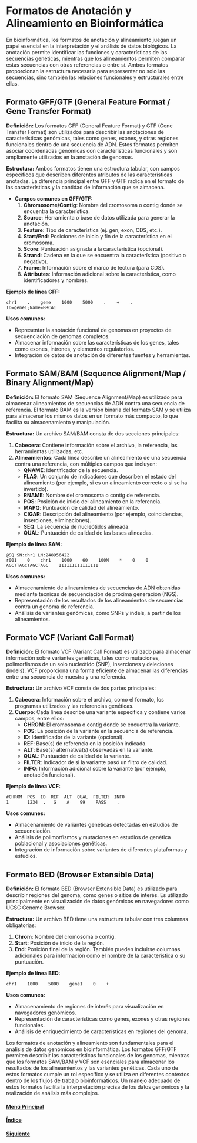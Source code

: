 # **Formatos de Anotación y Alineamiento en Bioinformática**

En bioinformática, los formatos de anotación y alineamiento juegan un papel esencial en la interpretación y el análisis de datos biológicos. La anotación permite identificar las funciones y características de las secuencias genéticas, mientras que los alineamientos permiten comparar estas secuencias con otras referencias o entre sí. Ambos formatos proporcionan la estructura necesaria para representar no solo las secuencias, sino también las relaciones funcionales y estructurales entre ellas.

## **Formato GFF/GTF (General Feature Format / Gene Transfer Format)**

**Definición:**
Los formatos GFF (General Feature Format) y GTF (Gene Transfer Format) son utilizados para describir las anotaciones de características genómicas, tales como genes, exones, y otras regiones funcionales dentro de una secuencia de ADN. Estos formatos permiten asociar coordenadas genómicas con características funcionales y son ampliamente utilizados en la anotación de genomas.

**Estructura:**
Ambos formatos tienen una estructura tabular, con campos específicos que describen diferentes atributos de las características anotadas. La diferencia principal entre GFF y GTF radica en el formato de las características y la cantidad de información que se almacena.

- **Campos comunes en GFF/GTF:**
  1. **Chromosome/Contig**: Nombre del cromosoma o contig donde se encuentra la característica.
  2. **Source**: Herramienta o base de datos utilizada para generar la anotación.
  3. **Feature**: Tipo de característica (ej. gen, exon, CDS, etc.).
  4. **Start/End**: Posiciones de inicio y fin de la característica en el cromosoma.
  5. **Score**: Puntuación asignada a la característica (opcional).
  6. **Strand**: Cadena en la que se encuentra la característica (positivo o negativo).
  7. **Frame**: Información sobre el marco de lectura (para CDS).
  8. **Attributes**: Información adicional sobre la característica, como identificadores y nombres.

**Ejemplo de línea GFF:**
```
chr1    .    gene    1000    5000    .    +    .    ID=gene1;Name=BRCA1
```

**Usos comunes:**
- Representar la anotación funcional de genomas en proyectos de secuenciación de genomas completos.
- Almacenar información sobre las características de los genes, tales como exones, intrones, y elementos regulatorios.
- Integración de datos de anotación de diferentes fuentes y herramientas.

## **Formato SAM/BAM (Sequence Alignment/Map / Binary Alignment/Map)**

**Definición:**
El formato SAM (Sequence Alignment/Map) es utilizado para almacenar alineamientos de secuencias de ADN contra una secuencia de referencia. El formato BAM es la versión binaria del formato SAM y se utiliza para almacenar los mismos datos en un formato más compacto, lo que facilita su almacenamiento y manipulación.

**Estructura:**
Un archivo SAM/BAM consta de dos secciones principales:
1. **Cabecera**: Contiene información sobre el archivo, la referencia, las herramientas utilizadas, etc.
2. **Alineamientos**: Cada línea describe un alineamiento de una secuencia contra una referencia, con múltiples campos que incluyen:
   - **QNAME**: Identificador de la secuencia.
   - **FLAG**: Un conjunto de indicadores que describen el estado del alineamiento (por ejemplo, si es un alineamiento correcto o si se ha invertido).
   - **RNAME**: Nombre del cromosoma o contig de referencia.
   - **POS**: Posición de inicio del alineamiento en la referencia.
   - **MAPQ**: Puntuación de calidad del alineamiento.
   - **CIGAR**: Descripción del alineamiento (por ejemplo, coincidencias, inserciones, eliminaciones).
   - **SEQ**: La secuencia de nucleótidos alineada.
   - **QUAL**: Puntuación de calidad de las bases alineadas.

**Ejemplo de línea SAM:**
```
@SQ SN:chr1 LN:248956422
r001    0    chr1    1000    60    100M    *    0    0    AGCTTAGCTAGCTAGC    IIIIIIIIIIIIIII
```

**Usos comunes:**
- Almacenamiento de alineamientos de secuencias de ADN obtenidas mediante técnicas de secuenciación de próxima generación (NGS).
- Representación de los resultados de los alineamientos de secuencias contra un genoma de referencia.
- Análisis de variantes genómicas, como SNPs y indels, a partir de los alineamientos.

## **Formato VCF (Variant Call Format)**

**Definición:**
El formato VCF (Variant Call Format) es utilizado para almacenar información sobre variantes genéticas, tales como mutaciones, polimorfismos de un solo nucleótido (SNP), inserciones y deleciones (indels). VCF proporciona una forma eficiente de almacenar las diferencias entre una secuencia de muestra y una referencia.

**Estructura:**
Un archivo VCF consta de dos partes principales:
1. **Cabecera**: Información sobre el archivo, como el formato, los programas utilizados y las referencias genéticas.
2. **Cuerpo**: Cada línea describe una variante específica y contiene varios campos, entre ellos:
   - **CHROM**: El cromosoma o contig donde se encuentra la variante.
   - **POS**: La posición de la variante en la secuencia de referencia.
   - **ID**: Identificador de la variante (opcional).
   - **REF**: Base(s) de referencia en la posición indicada.
   - **ALT**: Base(s) alternativa(s) observadas en la variante.
   - **QUAL**: Puntuación de calidad de la variante.
   - **FILTER**: Indicador de si la variante pasó un filtro de calidad.
   - **INFO**: Información adicional sobre la variante (por ejemplo, anotación funcional).

**Ejemplo de línea VCF:**
```
#CHROM  POS  ID  REF  ALT  QUAL  FILTER  INFO
1       1234  .   G    A    99    PASS    .
```

**Usos comunes:**
- Almacenamiento de variantes genéticas detectadas en estudios de secuenciación.
- Análisis de polimorfismos y mutaciones en estudios de genética poblacional y asociaciones genéticas.
- Integración de información sobre variantes de diferentes plataformas y estudios.

## **Formato BED (Browser Extensible Data)**

**Definición:**
El formato BED (Browser Extensible Data) es utilizado para describir regiones del genoma, como genes o sitios de interés. Es utilizado principalmente en visualización de datos genómicos en navegadores como UCSC Genome Browser.

**Estructura:**
Un archivo BED tiene una estructura tabular con tres columnas obligatorias:
1. **Chrom**: Nombre del cromosoma o contig.
2. **Start**: Posición de inicio de la región.
3. **End**: Posición final de la región.
También pueden incluirse columnas adicionales para información como el nombre de la característica o su puntuación.

**Ejemplo de línea BED:**
```
chr1    1000    5000    gene1    0    +
```

**Usos comunes:**
- Almacenamiento de regiones de interés para visualización en navegadores genómicos.
- Representación de características como genes, exones y otras regiones funcionales.
- Análisis de enriquecimiento de características en regiones del genoma.

Los formatos de anotación y alineamiento son fundamentales para el análisis de datos genómicos en bioinformática. Los formatos GFF/GTF permiten describir las características funcionales de los genomas, mientras que los formatos SAM/BAM y VCF son esenciales para almacenar los resultados de los alineamientos y las variantes genéticas. Cada uno de estos formatos cumple un rol específico y se utiliza en diferentes contextos dentro de los flujos de trabajo bioinformáticos. Un manejo adecuado de estos formatos facilita la interpretación precisa de los datos genómicos y la realización de análisis más complejos.

#### [Menú Principal](../../index.md)
#### [Índice](./index.md)
#### [Siguiente](./04_formatoestructural.md)